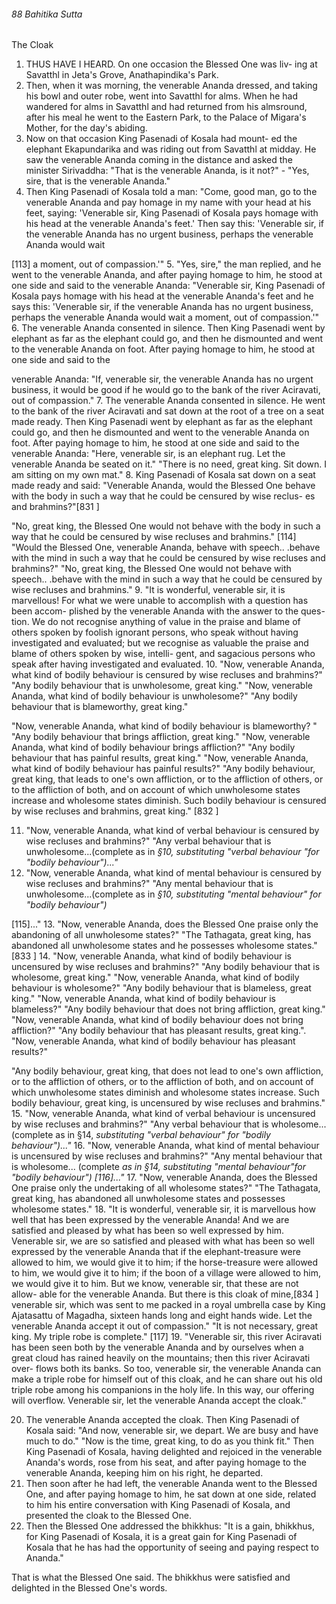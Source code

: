 ###### 88 Bahitika Sutta

 The Cloak

1. THUS HAVE I HEARD. On one occasion the Blessed One was liv-
ing at Savatthl in Jeta's Grove, Anathapindika's Park.
2. Then, when it was morning, the venerable Ananda dressed,
and taking his bowl and outer robe, went into Savatthl for alms.
When he had wandered for alms in Savatthl and had returned
from his almsround, after his meal he went to the Eastern Park,
to the Palace of Migara's Mother, for the day's abiding.
3. Now on that occasion King Pasenadi of Kosala had mount-
ed the elephant Ekapundarika and was riding out from Savatthl
at midday. He saw the venerable Ananda coming in the distance
and asked the minister Sirivaddha: "That is the venerable
Ananda, is it not?" - "Yes, sire, that is the venerable Ananda."
4. Then King Pasenadi of Kosala told a man: "Come, good
man, go to the venerable Ananda and pay homage in my name
with your head at his feet, saying: 'Venerable sir, King Pasenadi
of Kosala pays homage with his head at the venerable Ananda's
feet.' Then say this: 'Venerable sir, if the venerable Ananda has
no urgent business, perhaps the venerable Ananda would wait

[113] a moment, out of compassion.'"
5. "Yes, sire," the man replied, and he went to the venerable
Ananda, and after paying homage to him, he stood at one side
and said to the venerable Ananda: "Venerable sir, King
Pasenadi of Kosala pays homage with his head at the venerable
Ananda's feet and he says this: 'Venerable sir, if the venerable
Ananda has no urgent business, perhaps the venerable Ananda
would wait a moment, out of compassion.'"
6. The venerable Ananda consented in silence. Then King
Pasenadi went by elephant as far as the elephant could go, and
then he dismounted and went to the venerable Ananda on foot.
After paying homage to him, he stood at one side and said to the

venerable Ananda: "If, venerable sir, the venerable Ananda has
no urgent business, it would be good if he would go to the bank
of the river Aciravati, out of compassion."
7. The venerable Ananda consented in silence. He went to the
bank of the river Aciravati and sat down at the root of a tree on a
seat made ready. Then King Pasenadi went by elephant as far as
the elephant could go, and then he dismounted and went to the
venerable Ananda on foot. After paying homage to him, he stood
at one side and said to the venerable Ananda: "Here, venerable
sir, is an elephant rug. Let the venerable Ananda be seated on it."
"There is no need, great king. Sit down. I am sitting on my
own mat."
8. King Pasenadi of Kosala sat down on a seat made ready and
said: "Venerable Ananda, would the Blessed One behave with
the body in such a way that he could be censured by wise reclus-
es and brahmins?"[831 ]

"No, great king, the Blessed One would not behave with the
body in such a way that he could be censured by wise recluses
and brahmins." [114]
"Would the Blessed One, venerable Ananda, behave with
speech.. .behave with the mind in such a way that he could be
censured by wise recluses and brahmins?"
"No, great king, the Blessed One would not behave with
speech.. .behave with the mind in such a way that he could be
censured by wise recluses and brahmins."
9. "It is wonderful, venerable sir, it is marvellous! For what we
were unable to accomplish with a question has been accom-
plished by the venerable Ananda with the answer to the ques-
tion. We do not recognise anything of value in the praise and
blame of others spoken by foolish ignorant persons, who speak
without having investigated and evaluated; but we recognise as
valuable the praise and blame of others spoken by wise, intelli-
gent, and sagacious persons who speak after having investigated
and evaluated.
10. "Now, venerable Ananda, what kind of bodily behaviour
is censured by wise recluses and brahmins?"
"Any bodily behaviour that is unwholesome, great king."
"Now, venerable Ananda, what kind of bodily behaviour is
unwholesome?"
"Any bodily behaviour that is blameworthy, great king."

"Now, venerable Ananda, what kind of bodily behaviour is
blameworthy? "
"Any bodily behaviour that brings affliction, great king."
"Now, venerable Ananda, what kind of bodily behaviour
brings affliction?"
"Any bodily behaviour that has painful results, great king."
"Now, venerable Ananda, what kind of bodily behaviour has
painful results?"
"Any bodily behaviour, great king, that leads to one's own
affliction, or to the affliction of others, or to the affliction of both,
and on account of which unwholesome states increase and
wholesome states diminish. Such bodily behaviour is censured
by wise recluses and brahmins, great king." [832 ]

11. "Now, venerable Ananda, what kind of verbal behaviour
is censured by wise recluses and brahmins?"
"Any verbal behaviour that is unwholesome...(complete as in
_§10, substituting "verbal behaviour "for "bodily behaviour")..."_
12. "Now, venerable Ananda, what kind of mental behaviour
is censured by wise recluses and brahmins?"
"Any mental behaviour that is unwholesome...(complete as in
_§10, substituting "mental behaviour" for "bodily behaviour")_

[115]..."
13. "Now, venerable Ananda, does the Blessed One praise
only the abandoning of all unwholesome states?"
"The Tathagata, great king, has abandoned all unwholesome
states and he possesses wholesome states."[833 ]
14. "Now, venerable Ananda, what kind of bodily behaviour
is uncensured by wise recluses and brahmins?"
"Any bodily behaviour that is wholesome, great king."
"Now, venerable Ananda, what kind of bodily behaviour is
wholesome?"
"Any bodily behaviour that is blameless, great king."
"Now, venerable Ananda, what kind of bodily behaviour is
blameless?"
"Any bodily behaviour that does not bring affliction, great king."
"Now, venerable Ananda, what kind of bodily behaviour does
not bring affliction?"
"Any bodily behaviour that has pleasant results, great king.".
"Now, venerable Ananda, what kind of bodily behaviour has
pleasant results?"

"Any bodily behaviour, great king, that does not lead to one's
own affliction, or to the affliction of others, or to the affliction of
both, and on account of which unwholesome states diminish
and wholesome states increase. Such bodily behaviour, great
king, is uncensured by wise recluses and brahmins."
15. "Now, venerable Ananda, what kind of verbal behaviour
is uncensured by wise recluses and brahmins?"
"Any verbal behaviour that is wholesome... (complete as in §14,
_substituting "verbal behaviour" for "bodily behaviour")..."_
16. "Now, venerable Ananda, what kind of mental behaviour
is uncensured by wise recluses and brahmins?"
"Any mental behaviour that is wholesome... (complete _as in §14,_
_substituting "mental behaviour"for "bodily behaviour") [116]..."_
17. "Now, venerable Ananda, does the Blessed One praise
only the undertaking of all wholesome states?"
"The Tathagata, great king, has abandoned all unwholesome
states and possesses wholesome states."
18. "It is wonderful, venerable sir, it is marvellous how well
that has been expressed by the venerable Ananda! And we are
satisfied and pleased by what has been so well expressed by
him. Venerable sir, we are so satisfied and pleased with what
has been so well expressed by the venerable Ananda that if the
elephant-treasure were allowed to him, we would give it to him;
if the horse-treasure were allowed to him, we would give it to
him; if the boon of a village were allowed to him, we would give
it to him. But we know, venerable sir, that these are not allow-
able for the venerable Ananda. But there is this cloak of mine,[834 ]
venerable sir, which was sent to me packed in a royal umbrella
case by King Ajatasattu of Magadha, sixteen hands long and
eight hands wide. Let the venerable Ananda accept it out of
compassion."
"It is not necessary, great king. My triple robe is complete." [117]
19. "Venerable sir, this river Aciravati has been seen both by
the venerable Ananda and by ourselves when a great cloud has
rained heavily on the mountains; then this river Aciravati over-
flows both its banks. So too, venerable sir, the venerable Ananda
can make a triple robe for himself out of this cloak, and he can
share out his old triple robe among his companions in the holy
life. In this way, our offering will overflow. Venerable sir, let the
venerable Ananda accept the cloak."

20. The venerable Ananda accepted the cloak. Then King
Pasenadi of Kosala said: "And now, venerable sir, we depart.
We are busy and have much to do."
"Now is the time, great king, to do as you think fit."
Then King Pasenadi of Kosala, having delighted and rejoiced
in the venerable Ananda's words, rose from his seat, and after
paying homage to the venerable Ananda, keeping him on his
right, he departed.
21. Then soon after he had left, the venerable Ananda went to
the Blessed One, and after paying homage to him, he sat down
at one side, related to him his entire conversation with King
Pasenadi of Kosala, and presented the cloak to the Blessed One.
22. Then the Blessed One addressed the bhikkhus: "It is a gain,
bhikkhus, for King Pasenadi of Kosala, it is a great gain for King
Pasenadi of Kosala that he has had the opportunity of seeing
and paying respect to Ananda."

That is what the Blessed One said. The bhikkhus were satisfied
and delighted in the Blessed One's words.
